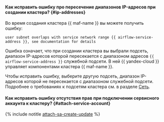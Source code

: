 #### Как исправить ошибку про пересечение диапазонов IP-адресов при создании кластера? {#ip-addresses}

Во время создания кластера {{ maf-name }} вы можете получить ошибку:

```text
user subnet overlaps with service network range {{ airflow-service-address }}, see documentation for details
```

Ошибка означает, что при создании кластера вы выбрали подсеть, диапазон IP-адресов которой пересекается с диапазоном адресов `{{ airflow-service-address }}` служебной подсети. В ней {{ yandex-cloud }} управляет компонентами кластера {{ maf-name }}.

Чтобы исправить ошибку, выберите другую подсеть, диапазон IP-адресов которой не пересекается с диапазоном служебной подсети. Подробнее о требованиях к подсетям кластера см. в разделе [Сеть](../../managed-airflow/concepts/network.md#subnet-requirements).

#### Как исправить ошибку отсутствия прав при подключении сервисного аккаунта к кластеру? {#attach-service-account}

{% include notitle [attach-sa-create-update](../attach-sa-create-update.md) %}
